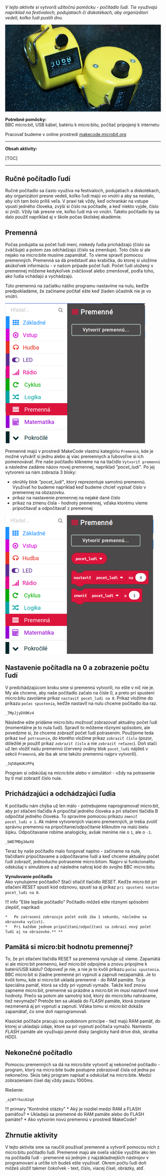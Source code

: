 *V tejto aktivite si vytvoríš užitočnú pomôcku - počítadlo ľudí. Tie využívajú napríklad na festivaloch, podujatiach
či diskotékach, aby organizátori vedeli, koľko ľudí pustili dnu.*

![Obrázok BBC micro:bitu](images/pocitadlo_ludi.jpg)

**Potrebné pomôcky:**  
BBC micro:bit, USB kábel, batériu k micro:bitu, počítač pripojený k internetu

Pracovať budeme v online prostredí [makecode.microbit.org](https://makecode.microbit.org/)

---

**Obsah aktivity:**

[TOC]

---


## Ručné počítadlo ľudí

Ručné počítadlo sa často využíva na festivaloch, podujatiach a diskotékach, aby organizátori presne vedeli,
koľko ľudí majú vo vnútri a aby sa nestalo, aby ich tam bolo príliš veľa. V praxi tak vždy, keď ochrankár
na vstupe vpustí jedného človeka, zvýši si číslo na počítadle, a keď niekto vyjde, číslo si zníži.
Vždy tak presne vie, koľko ľudí má vo vnútri. Takéto počítadlo by sa dalo použiť napríklad aj v škole počas
školskej akadémie.

## Premenná

Počas podujatia sa počet ľudí mení, niekedy ľudia prichádzajú (číslo sa zväčšuje)
a potom zas odchádzajú (číslo sa zmenšuje). Toto číslo si ale nejako na micro:bite musíme zapamätať.
To vieme spraviť pomocou premenných. Premenná sa dá predstaviť ako krabička, do ktorej si uložíme
akúkoľvek informáciu - v našom prípade počet ľudí. Počet ľudí uložený v premennej môžeme kedykoľvek
zväčšovať alebo zmenšovať, podľa toho, ako ľudia vchádajú a vychádzajú.

Túto premennú na začiatku nášho programu nastavíme na nulu, keďže predpokladáme,
že začíname počítať ešte keď žiaden účastník nie je vo vnútri.

![Obrázok BBC micro:bitu](images/makecode_premenna.png)

Premenné majú v prostredí MakeCode vlastnú kategóriu `Premenná`, kde je možné vytváriť si jednu alebo aj viac
premennych a ľubovoľne si ich pomenovávať. Pre naše počítadlo klikneme na na tlačidlo `Vytvoriť premennú`
a následne zadáme názov novej premennej, napríklad _"pocet_ludi"_.
Po jej vytvorení sa nám zobrazia 3 bloky:

*   okrúhly blok _"pocet_ludi"_, ktorý reprezentuje samotnú premennú. Využívať ho budeme napríklad keď budeme chcieť vypísať číslo v premennej na obzazovku. 
*   príkaz na nastavenie premennej na nejaké dané číslo
*   príkaz na zmenu čísla - hodnoty premennej, vďaka ktorému vieme pripočítavať a odpočítavať z premennej

![Obrázok BBC micro:bitu](images/makecode_premenna_2.png)


## Nastavenie počítadla na 0 a zobrazenie počtu ľudí
V predchádzajúcom kroku sme si premennú vytvorili, no ešte v nič nie je. My ale chceme, aby naše počítadlo začalo
na čísle 0, a preto pri spustení micro:bitu zavoláme príkaz `nastaviť pocet_ludi na 0`.
Príkaz vložíme do príkazu `počas spustenia`, keďže nastaviť na nulu chceme počítadlo iba raz.

```makecode
_7MpJjyDX0Kv4
```

Následne ešte pridáme micro:bitu možnosť zobrazovať aktuálny počet ľudí (momentálne je to nula ľudí).
Spraviť to môžeme rôznymi spôsobmi, ale povedzme si, že chceme zobraziť počet ľudí potrasením.
Použijeme teda príkaz `keď potrasenie`, do ktorého vložíme príkaz `zobraziť číslo` (pozor, dôležité je použiť
príkaz `zobraziť číslo` a nie `zobraziť reťazec`). Doň stačí už len vložiť našu premennú (červený oválny blok
`pocet_ludi` nájdeš v sekcii `Premenná`, ale iba ak sme takúto premennú najprv vytvorili).

```makecode
_Jq58qmUKzPPq
```

Program si odskúšaj na micro:bite alebo v simulátori - vždy na potrasenie by ti mal zobraziť číslo nula.


## Prichádzajúci a odchádzajúci ľudia
K počítadlu nám chýba už len málo - potrebujeme naprogramovať micro:bit, aby pri stlačení tlačidla A
pripočítal jedného človeka a pri stlačení tlačidla B odpočítal jedného človeka. To spravíme pomocou
príkazu `zmeniť pocet_ludi o 1`. Ak máme vytvorených viacero premenných, je treba zvoliť správnu premennú
na pripočítanie/odpočítanie kliknutím na malú bielu šípku. Odpočítavanie robíme analogicky,
avšak meníme nie o `1`, ale o `-1`.



```makecode
_bWD7MDg3AeXU
```

Teraz by naše počítadlo malo fungovať naplno - začíname na nule, tlačidlami pripočítavame a odpočítavame ľudí
a keď chceme aktuálny počet ľudí zobraziť, jednoducho potrasemie micro:bitom.
Najprv si funkcionalitu odskúšaj v simulátore a až následne nahraj kód do svojho BBC micro:bitu.



**Vynulovanie počítadla**  
Ako vynulujeme počítadlo? Stačí stlačiť tlačidlo _RESET_. Keďže micro:bit pri stlačení _RESET_ spustí kód odznovu,
spustí sa aj príkaz `pri spustení nastav pocet_ludi na 0`. 

!!! info "Ešte lepšie počítadlo"
    Počítadlo môžeš ešte rôznymi spôsobmi zlepšiť, napríkad:

    *   Po zatrasení zobrazuje počet osôb iba 1 sekundu, následne sa obrazovka vyčistí.
    *   Pri každom jednom pripočítaní/odpočítaní sa zobrazí nový počet ľudí aj na obrazovke.** **



## Pamätá si micro:bit hodnotu premennej?
To, že pri stlačení tlačidla RESET sa premenná vynuluje už vieme. Zapamätá si ale micro:bit premennú,
keď micro:bit odpojíme a znovu pripojíme k batérii/USB káblu? Odpoveď je nie, a nie je to kvôli príkazu
`počas spustenia`. BBC micro:bit si žiadne premenné pri vypnutí a zapnutí nezapamätá. Je to kvôli tomu, kde si micro:bit
ukladá premenné - do RAM pamäte. To je špeciálna pamäť, ktorá sa vždy pri vypnutí vymaže. Takže keď znovu zapneme
micro:bit, premenné sú prázdne a micro:bit im musí nastaviť nové hodnoty. Prečo sa potom ale samotný kód, ktorý do
micro:bitu nahrávame, tiež nevymaže? Pretože ten sa ukladá do _FLASH_ pamäte, ktorá zostane nezmenená aj pri vypnutí
a zapnutí. Vďaka tomu si micro:bit dokáže zapamätať, čo sme doň naprogramovali.

Klasické počítače pracujú na podobnom princípe - tiež majú RAM pamäť, do ktorej si ukladajú údaje, ktoré sa pri vypnutí
počítača vymažú. Namiesto _FLASH_ pamäte ale využívajú pevné disky (anglicky hard drive disk, skratka HDD).

## Nekonečné počítadlo

Pomocou premenných sa dá na micro:bite vytvoriť aj nekonečné počítadlo - program, ktorý na micro:bite bude postupne
zobrazovať čísla od jedna po nekonečno. Skús taký program napísať a odskúšať na micro:bite.
Medzi zobrazeniami čísel daj vždy pauzu 1000ms.

Riešenie:
```makecode
_ajW7rhai62q4
```

!!! primary "Kontrolné otázky"
    *   Aký je rozdiel medzi RAM a FLASH pamäťou?
    *   Ukladajú sa premenné do RAM pamäte alebo do FLASH pamäte?
    *   Ako vytvorím novú premennú v prostredí MakeCode?
    
## Zhrnutie aktivity
V tejto aktivite sme sa naučili používať premenné a vytvoriť pomocou nich z micro:bitu počítadlo ľudí. Premenné majú
ale oveľa väčšie využitie ako len na počítadlá ľudí - premenné sú jedným z najzákladnejších nástrojov v programovaní
a určite ich budeš ešte využívať. Okrem počtu ľudí doň môžeš uložiť takmer čokoľvek - text, číslo, viacej čísel,
obrázky, atď.

